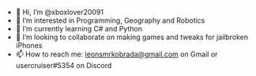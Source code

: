 - 👋 Hi, I’m @xboxlover20091
- 👀 I’m interested in Programming, Geography and Robotics
- 🌱 I’m currently learning C# and Python
- 💞️ I’m looking to collaborate on making games and tweaks for jailbroken iPhones
- 📫 How to reach me: leonsmrkobrada@gmail.com on Gmail or usercruiser#5354 on Discord

<!---
this repository is complete trash
--->
